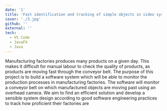 ```yaml
---
date: '1'
title: 'Fast identification and tracking of simple objects in video system - VTRACK'
cover: './3.jpg'
github: ''
external: ''
tech:
  - VS Code
  - JavaFX
  - Java
---
```


Manufacturing factories produces many products on a given day. This makes it difficult for manual labour to check the
quality of products, as products are moving fast through the conveyor belt. The purpose of this project is to build a software system which will be able to monitor the production
processes in manufacturing factories. The software will monitor
a conveyor belt on which manufactured objects are moving past using an overhead camera. We aim to
find an efficient solution and develop a sensible system design according to good software engineering
practices to track how proficient their factories are
